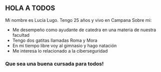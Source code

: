 ## HOLA A TODOS 
Mi nombre es Lucía Lugo. Tengo 25 años y vivo en Campana
Sobre mi: 
- Me desempeño como ayudante de catedra en una materia de nuestra facultad
- Tengo dos gatitas llamadas Roma y Mora
- En mi tiempo libre voy al gimnasio y hago natación
- Me interesa lo relacionado a la ciberseguridad
### Que sea una buena cursada para todos!
